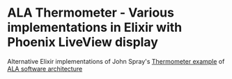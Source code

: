 # ALA Thermometer - Various implementations in Elixir with Phoenix LiveView display

Alternative Elixir implementations of John Spray's [Thermometer example](https://github.com/johnspray74/Thermometer) of [ALA software architecture](https://www.abstractionlayeredarchitecture.com/)

